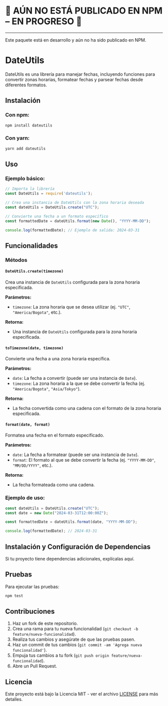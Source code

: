 # 🚧 AÚN NO ESTÁ PUBLICADO EN NPM – EN PROGRESO 🚧

---

Este paquete está en desarrollo y aún no ha sido publicado en NPM.

# DateUtils

DateUtils es una librería para manejar fechas, incluyendo funciones para convertir zonas horarias, formatear fechas y parsear fechas desde diferentes formatos.

## Instalación

### Con npm:
```bash
npm install dateutils
```

### Con yarn:
```bash
yarn add dateutils
```

## Uso

### Ejemplo básico:

```js
// Importa la librería
const DateUtils = require('dateutils');

// Crea una instancia de DateUtils con la zona horaria deseada
const dateUtils = DateUtils.create("UTC");

// Convierte una fecha a un formato específico
const formattedDate = dateUtils.format(new Date(), "YYYY-MM-DD");

console.log(formattedDate); // Ejemplo de salida: 2024-03-31
```

## Funcionalidades

### Métodos

#### `DateUtils.create(timezone)`

Crea una instancia de `DateUtils` configurada para la zona horaria especificada.

**Parámetros:**
- `timezone`: La zona horaria que se desea utilizar (ej. `"UTC"`, `"America/Bogota"`, etc.).

**Retorna:**
- Una instancia de `DateUtils` configurada para la zona horaria especificada.

#### `toTimezone(date, timezone)`

Convierte una fecha a una zona horaria específica.

**Parámetros:**
- `date`: La fecha a convertir (puede ser una instancia de `Date`).
- `timezone`: La zona horaria a la que se debe convertir la fecha (ej. `"America/Bogota"`, `"Asia/Tokyo"`).

**Retorna:**
- La fecha convertida como una cadena con el formato de la zona horaria especificada.

#### `format(date, format)`

Formatea una fecha en el formato especificado.

**Parámetros:**
- `date`: La fecha a formatear (puede ser una instancia de `Date`).
- `format`: El formato al que se debe convertir la fecha (ej. `"YYYY-MM-DD"`, `"MM/DD/YYYY"`, etc.).

**Retorna:**
- La fecha formateada como una cadena.

### Ejemplo de uso:

```js
const dateUtils = DateUtils.create("UTC");
const date = new Date("2024-03-31T12:00:00Z");

const formattedDate = dateUtils.format(date, "YYYY-MM-DD");

console.log(formattedDate); // 2024-03-31
```

## Instalación y Configuración de Dependencias

Si tu proyecto tiene dependencias adicionales, explícalas aquí.

## Pruebas

Para ejecutar las pruebas:

```bash
npm test
```

## Contribuciones

1. Haz un fork de este repositorio.
2. Crea una rama para tu nueva funcionalidad (`git checkout -b feature/nueva-funcionalidad`).
3. Realiza tus cambios y asegúrate de que las pruebas pasen.
4. Haz un commit de tus cambios (`git commit -am 'Agrega nueva funcionalidad'`).
5. Empuja tus cambios a tu fork (`git push origin feature/nueva-funcionalidad`).
6. Abre un Pull Request.

## Licencia

Este proyecto está bajo la Licencia MIT - ver el archivo [LICENSE](LICENSE) para más detalles.
